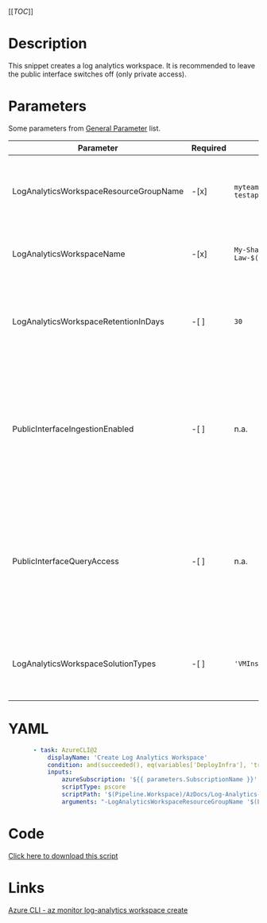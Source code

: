 [[_TOC_]]

# Description

This snippet creates a log analytics workspace. It is recommended to leave the public interface switches off (only private access).

# Parameters

Some parameters from [General Parameter](/Azure/Azure-CLI-Snippets) list.

| Parameter                              | Required | Example Value                               | Description                                                                                                                                                      |
| -------------------------------------- | -------- | ------------------------------------------- | ---------------------------------------------------------------------------------------------------------------------------------------------------------------- |
| LogAnalyticsWorkspaceResourceGroupName | -[x]     | `myteam-testapi-$(Release.EnvironmentName)` | The name of the resourcegroup you want your log analytics workspace to be created in                                                                             |
| LogAnalyticsWorkspaceName              | -[x]     | `My-Shared-Law-$(Release.EnvironmentName)`  | The name you want to use for your log analytics-workspace.                                                                                                       |
| LogAnalyticsWorkspaceRetentionInDays   | -[ ]     | `30`                                        | OPTIONAL: The retention in days for the log analytics workspace. NOTE: The default value is 30 days.                                                             |
| PublicInterfaceIngestionEnabled        | -[ ]     | n.a.                                        | If you pass this switch (without value), public access for ingestion data will be enabled for this log analytics workspace (you still need to be authenticated). |
| PublicInterfaceQueryAccess             | -[ ]     | n.a.                                        | If you pass this switch (without value), public access for querying data will be enabled for this log analytics workspace (you still need to be authenticated).  |
| LogAnalyticsWorkspaceSolutionTypes     | -[ ]     | `'VMInsights', 'AlertManagement'`           | The solutions that can be added to the log analytics workspace can be added here.                                                                                |

# YAML

```yaml
       - task: AzureCLI@2
           displayName: 'Create Log Analytics Workspace'
           condition: and(succeeded(), eq(variables['DeployInfra'], 'true'))
           inputs:
               azureSubscription: '${{ parameters.SubscriptionName }}'
               scriptType: pscore
               scriptPath: '$(Pipeline.Workspace)/AzDocs/Log-Analytics-Workspace/Create-Log-Analytics-Workspace.ps1'
               arguments: "-LogAnalyticsWorkspaceResourceGroupName '$(LogAnalyticsWorkspaceResourceGroupName)' -LogAnalyticsWorkspaceName '$(LogAnalyticsWorkspaceName)' -LogAnalyticsWorkspaceRetentionInDays '$(LogAnalyticsWorkspaceRetentionInDays)' -PublicInterfaceIngestionEnabled '$(PublicInterfaceIngestionEnabled)' -PublicInterfaceQueryAccess '$(PublicInterfaceQueryAccess)' -ResourceTags $(ResourceTags) -LogAnalyticsWorkspaceSolutionTypes '$(LogAnalyticsWorkspaceSolutionTypes)'"
```

# Code

[Click here to download this script](../../../../src/Log-Analytics-Workspace/Create-Log-Analytics-Workspace.ps1)

# Links

[Azure CLI - az monitor log-analytics workspace create](https://docs.microsoft.com/en-us/cli/azure/monitor/log-analytics/workspace?view=azure-cli-latest#az_monitor_log_analytics_workspace_create)
